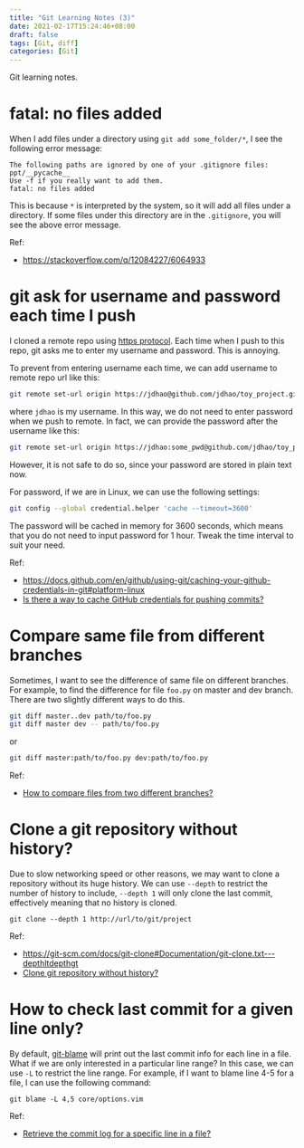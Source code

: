 ```yaml
---
title: "Git Learning Notes (3)"
date: 2021-02-17T15:24:46+08:00
draft: false
tags: [Git, diff]
categories: [Git]
---
```


Git learning notes.

<!--more-->

# fatal: no files added

When I add files under a directory using `git add some_folder/*`, I see the
following error message:

```
The following paths are ignored by one of your .gitignore files:
ppt/__pycache__
Use -f if you really want to add them.
fatal: no files added
```

This is because `*` is interpreted by the system, so it will add all files
under a directory. If some files under this directory are in the `.gitignore`,
you will see the above error message.

Ref:

+ https://stackoverflow.com/q/12084227/6064933

# git ask for username and password each time I push

I cloned a remote repo using [https protocol](https://git-scm.com/book/en/v2/Git-on-the-Server-The-Protocols).
Each time when I push to this repo, git asks me to enter my username and
password. This is annoying.

To prevent from entering username each time, we can add username to remote repo
url like this:

```bash
git remote set-url origin https://jdhao@github.com/jdhao/toy_project.git
```

where `jdhao` is my username. In this way, we do not need to enter password
when we push to remote. In fact, we can provide the password after the username
like this:

```bash
git remote set-url origin https://jdhao:some_pwd@github.com/jdhao/toy_project.git
```

However, it is not safe to do so, since your password are stored in plain text
now.

For password, if we are in Linux, we can use the following settings:

```bash
git config --global credential.helper 'cache --timeout=3600'
```

The password will be cached in memory for 3600 seconds, which means that you
do not need to input password for 1 hour. Tweak the time interval to suit your
need.

Ref:

+ https://docs.github.com/en/github/using-git/caching-your-github-credentials-in-git#platform-linux
+ [Is there a way to cache GitHub credentials for pushing commits?](https://stackoverflow.com/a/5343146/6064933)

# Compare same file from different branches

Sometimes, I want to see the difference of same file on different branches. For
example, to find the difference for file `foo.py` on master and dev
branch. There are two slightly different ways to do this.

```bash
git diff master..dev path/to/foo.py
git diff master dev -- path/to/foo.py
```

or

```bash
git diff master:path/to/foo.py dev:path/to/foo.py
```

Ref:

+ [How to compare files from two different branches?](https://stackoverflow.com/q/4099742/6064933)

# Clone a git repository without history?

Due to slow networking speed or other reasons, we may want to clone a
repository without its huge history. We can use `--depth` to restrict the
number of history to include, `--depth 1` will only clone the last commit,
effectively meaning that no history is cloned.

```
git clone --depth 1 http://url/to/git/project
```

Ref:

+ https://git-scm.com/docs/git-clone#Documentation/git-clone.txt---depthltdepthgt
+ [Clone git repository without history?](https://stackoverflow.com/q/30001304/6064933)

# How to check last commit for a given line only?

By default, [git-blame](https://www.atlassian.com/git/tutorials/inspecting-a-repository/git-blame)
will print out the last commit info for each line in a file. What if we are
only interested in a particular line range? In this case, we can use `-L` to
restrict the line range. For example, if I want to blame line 4-5 for a file, I
can use the following command:

```
git blame -L 4,5 core/options.vim
```

Ref:

+ [Retrieve the commit log for a specific line in a file?](https://stackoverflow.com/a/19757493/6064933)
